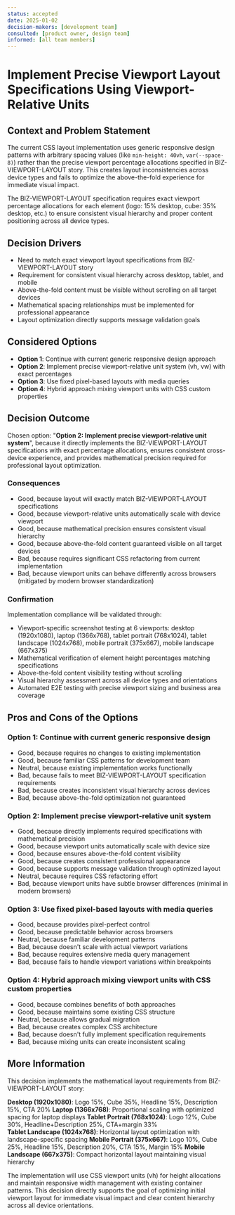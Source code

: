 ```yaml
---
status: accepted
date: 2025-01-02
decision-makers: [development team]
consulted: [product owner, design team]
informed: [all team members]
---
```


# Implement Precise Viewport Layout Specifications Using Viewport-Relative Units

## Context and Problem Statement

The current CSS layout implementation uses generic responsive design patterns with arbitrary spacing values (like `min-height: 40vh`, `var(--space-8)`) rather than the precise viewport percentage allocations specified in BIZ-VIEWPORT-LAYOUT story. This creates layout inconsistencies across device types and fails to optimize the above-the-fold experience for immediate visual impact.

The BIZ-VIEWPORT-LAYOUT specification requires exact viewport percentage allocations for each element (logo: 15% desktop, cube: 35% desktop, etc.) to ensure consistent visual hierarchy and proper content positioning across all device types.

## Decision Drivers

- Need to match exact viewport layout specifications from BIZ-VIEWPORT-LAYOUT story
- Requirement for consistent visual hierarchy across desktop, tablet, and mobile
- Above-the-fold content must be visible without scrolling on all target devices
- Mathematical spacing relationships must be implemented for professional appearance
- Layout optimization directly supports message validation goals

## Considered Options

- **Option 1**: Continue with current generic responsive design approach
- **Option 2**: Implement precise viewport-relative unit system (vh, vw) with exact percentages
- **Option 3**: Use fixed pixel-based layouts with media queries
- **Option 4**: Hybrid approach mixing viewport units with CSS custom properties

## Decision Outcome

Chosen option: "**Option 2: Implement precise viewport-relative unit system**", because it directly implements the BIZ-VIEWPORT-LAYOUT specifications with exact percentage allocations, ensures consistent cross-device experience, and provides mathematical precision required for professional layout optimization.

### Consequences

- Good, because layout will exactly match BIZ-VIEWPORT-LAYOUT specifications
- Good, because viewport-relative units automatically scale with device viewport
- Good, because mathematical precision ensures consistent visual hierarchy
- Good, because above-the-fold content guaranteed visible on all target devices
- Bad, because requires significant CSS refactoring from current implementation
- Bad, because viewport units can behave differently across browsers (mitigated by modern browser standardization)

### Confirmation

Implementation compliance will be validated through:

- Viewport-specific screenshot testing at 6 viewports: desktop (1920x1080), laptop (1366x768), tablet portrait (768x1024), tablet landscape (1024x768), mobile portrait (375x667), mobile landscape (667x375)
- Mathematical verification of element height percentages matching specifications
- Above-the-fold content visibility testing without scrolling
- Visual hierarchy assessment across all device types and orientations
- Automated E2E testing with precise viewport sizing and business area coverage

## Pros and Cons of the Options

### Option 1: Continue with current generic responsive design

- Good, because requires no changes to existing implementation
- Good, because familiar CSS patterns for development team
- Neutral, because existing implementation works functionally
- Bad, because fails to meet BIZ-VIEWPORT-LAYOUT specification requirements
- Bad, because creates inconsistent visual hierarchy across devices
- Bad, because above-the-fold optimization not guaranteed

### Option 2: Implement precise viewport-relative unit system

- Good, because directly implements required specifications with mathematical precision
- Good, because viewport units automatically scale with device size
- Good, because ensures above-the-fold content visibility
- Good, because creates consistent professional appearance
- Good, because supports message validation through optimized layout
- Neutral, because requires CSS refactoring effort
- Bad, because viewport units have subtle browser differences (minimal in modern browsers)

### Option 3: Use fixed pixel-based layouts with media queries

- Good, because provides pixel-perfect control
- Good, because predictable behavior across browsers
- Neutral, because familiar development patterns
- Bad, because doesn't scale with actual viewport variations
- Bad, because requires extensive media query management
- Bad, because fails to handle viewport variations within breakpoints

### Option 4: Hybrid approach mixing viewport units with CSS custom properties

- Good, because combines benefits of both approaches
- Good, because maintains some existing CSS structure
- Neutral, because allows gradual migration
- Bad, because creates complex CSS architecture
- Bad, because doesn't fully implement specification requirements
- Bad, because mixing units can create inconsistent scaling

## More Information

This decision implements the mathematical layout requirements from BIZ-VIEWPORT-LAYOUT story:

**Desktop (1920x1080)**: Logo 15%, Cube 35%, Headline 15%, Description 15%, CTA 20%
**Laptop (1366x768)**: Proportional scaling with optimized spacing for laptop displays
**Tablet Portrait (768x1024)**: Logo 12%, Cube 30%, Headline+Description 25%, CTA+margin 33%  
**Tablet Landscape (1024x768)**: Horizontal layout optimization with landscape-specific spacing
**Mobile Portrait (375x667)**: Logo 10%, Cube 25%, Headline 15%, Description 20%, CTA 15%, Margin 15%
**Mobile Landscape (667x375)**: Compact horizontal layout maintaining visual hierarchy

The implementation will use CSS viewport units (vh) for height allocations and maintain responsive width management with existing container patterns. This decision directly supports the goal of optimizing initial viewport layout for immediate visual impact and clear content hierarchy across all device orientations.
